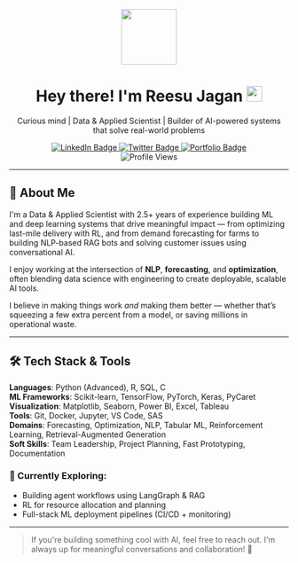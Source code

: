 <div align="center">
  <img src="https://media.giphy.com/media/M9gbBd9nbDrOTu1Mqx/giphy.gif" width="100" />
</div>

<div align="center">
  <h1>
    Hey there! I'm Reesu Jagan
    <img src="https://media.giphy.com/media/hvRJCLFzcasrR4ia7z/giphy.gif" width="28px" />
  </h1>

  <p>Curious mind | Data & Applied Scientist | Builder of AI-powered systems that solve real-world problems</p>

  <div id="badges">
    <a href="https://www.linkedin.com/in/reesu-jagan-115401232/">
      <img src="https://img.shields.io/badge/LinkedIn-blue?style=for-the-badge&logo=linkedin&logoColor=white" alt="LinkedIn Badge"/>
    </a>
    <a href="https://twitter.com/Overfiting">
      <img src="https://img.shields.io/badge/Twitter-black?style=for-the-badge&logo=twitter&logoColor=white" alt="Twitter Badge"/>
    </a>
    <a href="https://www.reesujagan.in">
      <img src="https://img.shields.io/badge/Portfolio-darkblue?style=for-the-badge&logo=github&logoColor=white" alt="Portfolio Badge"/>
    </a>
  </div>

  <img src="https://komarev.com/ghpvc/?username=codejay12&style=flat-square&color=blue" alt="Profile Views"/>
</div>

---

## 🚀 About Me

I'm a Data & Applied Scientist with 2.5+ years of experience building ML and deep learning systems that drive meaningful impact — from optimizing last-mile delivery with RL, and from demand forecasting for farms to building NLP-based RAG bots and solving customer issues using conversational AI.

I enjoy working at the intersection of **NLP**, **forecasting**, and **optimization**, often blending data science with engineering to create deployable, scalable AI tools.

I believe in making things work *and* making them better — whether that’s squeezing a few extra percent from a model, or saving millions in operational waste.

---



## 🛠️ Tech Stack & Tools

**Languages**: Python (Advanced), R, SQL, C  
**ML Frameworks**: Scikit-learn, TensorFlow, PyTorch, Keras, PyCaret  
**Visualization**: Matplotlib, Seaborn, Power BI, Excel, Tableau  
**Tools**: Git, Docker, Jupyter, VS Code, SAS  
**Domains**: Forecasting, Optimization, NLP, Tabular ML, Reinforcement Learning, Retrieval-Augmented Generation  
**Soft Skills**: Team Leadership, Project Planning, Fast Prototyping, Documentation



### 🧭 Currently Exploring:
- Building agent workflows using LangGraph & RAG  
- RL for resource allocation and planning  
- Full-stack ML deployment pipelines (CI/CD + monitoring)

---

> If you're building something cool with AI, feel free to reach out. I'm always up for meaningful conversations and collaboration! 🚀

